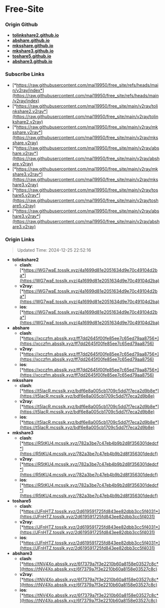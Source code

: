 # Free-Site

### Origin Github

- [**tolinkshare2.github.io**](https://github.com/tolinkshare2/tolinkshare2.github.io)
- [**abshare.github.io**](https://github.com/abshare/abshare.github.io)
- [**mksshare.github.io**](https://github.com/mksshare/mksshare.github.io)
- [**mkshare3.github.io**](https://github.com/mkshare3/mkshare3.github.io)
- [**toshare5.github.io**](https://github.com/toshare5/toshare5.github.io)
- [**abshare3.github.io**](https://github.com/abshare3/abshare3.github.io)

### Subscribe Links

- [*https://raw.githubusercontent.com/mai19950/free_site/refs/heads/main/v2ray/index*](https://raw.githubusercontent.com/mai19950/free_site/refs/heads/main/v2ray/index)
- [*https://raw.githubusercontent.com/mai19950/free_site/main/v2ray/tolinkshare2.v2ray*](https://raw.githubusercontent.com/mai19950/free_site/main/v2ray/tolinkshare2.v2ray)
- [*https://raw.githubusercontent.com/mai19950/free_site/main/v2ray/mksshare.v2ray*](https://raw.githubusercontent.com/mai19950/free_site/main/v2ray/mksshare.v2ray)
- [*https://raw.githubusercontent.com/mai19950/free_site/main/v2ray/abshare.v2ray*](https://raw.githubusercontent.com/mai19950/free_site/main/v2ray/abshare.v2ray)
- [*https://raw.githubusercontent.com/mai19950/free_site/main/v2ray/mkshare3.v2ray*](https://raw.githubusercontent.com/mai19950/free_site/main/v2ray/mkshare3.v2ray)
- [*https://raw.githubusercontent.com/mai19950/free_site/main/v2ray/toshare5.v2ray*](https://raw.githubusercontent.com/mai19950/free_site/main/v2ray/toshare5.v2ray)
- [*https://raw.githubusercontent.com/mai19950/free_site/main/v2ray/abshare3.v2ray*](https://raw.githubusercontent.com/mai19950/free_site/main/v2ray/abshare3.v2ray)

### Origin Links

> Updated Time: 2024-12-25 22:52:16

- **tolinkshare2**
  - **clash**: [*https://WG7waE.tosslk.xyz/4a1699d81e2051634d9e70c49104d2ba*](https://WG7waE.tosslk.xyz/4a1699d81e2051634d9e70c49104d2ba)
  - **v2ray**: [*https://WG7waE.tosslk.xyz/4a1699d81e2051634d9e70c49104d2ba*](https://WG7waE.tosslk.xyz/4a1699d81e2051634d9e70c49104d2ba)
  - **ios**: [*https://WG7waE.tosslk.xyz/4a1699d81e2051634d9e70c49104d2ba*](https://WG7waE.tosslk.xyz/4a1699d81e2051634d9e70c49104d2ba)
- **abshare**
  - **clash**: [*https://xcczfm.absslk.xyz/ff7dd2645f00fe85ee7c65ed79aa8756*](https://xcczfm.absslk.xyz/ff7dd2645f00fe85ee7c65ed79aa8756)
  - **v2ray**: [*https://xcczfm.absslk.xyz/ff7dd2645f00fe85ee7c65ed79aa8756*](https://xcczfm.absslk.xyz/ff7dd2645f00fe85ee7c65ed79aa8756)
  - **ios**: [*https://xcczfm.absslk.xyz/ff7dd2645f00fe85ee7c65ed79aa8756*](https://xcczfm.absslk.xyz/ff7dd2645f00fe85ee7c65ed79aa8756)
- **mksshare**
  - **clash**: [*https://t5lacR.mcsslk.xyz/bdf6e8a005cb1709c5dd7f7eca2d9b8e*](https://t5lacR.mcsslk.xyz/bdf6e8a005cb1709c5dd7f7eca2d9b8e)
  - **v2ray**: [*https://t5lacR.mcsslk.xyz/bdf6e8a005cb1709c5dd7f7eca2d9b8e*](https://t5lacR.mcsslk.xyz/bdf6e8a005cb1709c5dd7f7eca2d9b8e)
  - **ios**: [*https://t5lacR.mcsslk.xyz/bdf6e8a005cb1709c5dd7f7eca2d9b8e*](https://t5lacR.mcsslk.xyz/bdf6e8a005cb1709c5dd7f7eca2d9b8e)
- **mkshare3**
  - **clash**: [*https://R5tKU4.mcsslk.xyz/782a3be7c47eb4b9b2d8f356301dedcf*](https://R5tKU4.mcsslk.xyz/782a3be7c47eb4b9b2d8f356301dedcf)
  - **v2ray**: [*https://R5tKU4.mcsslk.xyz/782a3be7c47eb4b9b2d8f356301dedcf*](https://R5tKU4.mcsslk.xyz/782a3be7c47eb4b9b2d8f356301dedcf)
  - **ios**: [*https://R5tKU4.mcsslk.xyz/782a3be7c47eb4b9b2d8f356301dedcf*](https://R5tKU4.mcsslk.xyz/782a3be7c47eb4b9b2d8f356301dedcf)
- **toshare5**
  - **clash**: [*https://JFnHTZ.tosslk.xyz/2d619591725fd843ee82dbb3cc5f4031*](https://JFnHTZ.tosslk.xyz/2d619591725fd843ee82dbb3cc5f4031)
  - **v2ray**: [*https://JFnHTZ.tosslk.xyz/2d619591725fd843ee82dbb3cc5f4031*](https://JFnHTZ.tosslk.xyz/2d619591725fd843ee82dbb3cc5f4031)
  - **ios**: [*https://JFnHTZ.tosslk.xyz/2d619591725fd843ee82dbb3cc5f4031*](https://JFnHTZ.tosslk.xyz/2d619591725fd843ee82dbb3cc5f4031)
- **abshare3**
  - **clash**: [*https://tNV4Xo.absslk.xyz/6f7379a7f3e2210b60a8158e03527c8c*](https://tNV4Xo.absslk.xyz/6f7379a7f3e2210b60a8158e03527c8c)
  - **v2ray**: [*https://tNV4Xo.absslk.xyz/6f7379a7f3e2210b60a8158e03527c8c*](https://tNV4Xo.absslk.xyz/6f7379a7f3e2210b60a8158e03527c8c)
  - **ios**: [*https://tNV4Xo.absslk.xyz/6f7379a7f3e2210b60a8158e03527c8c*](https://tNV4Xo.absslk.xyz/6f7379a7f3e2210b60a8158e03527c8c)
